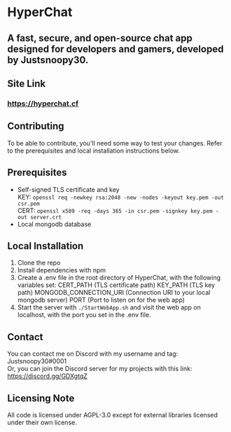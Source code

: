 # HyperChat
## A fast, secure, and open-source chat app designed for developers and gamers, developed by Justsnoopy30.

## Site Link
### https://hyperchat.cf

## Contributing
To be able to contribute, you'll need some way to test your changes. Refer to the prerequisites and local installation instructions below.

## Prerequisites
- Self-signed TLS certificate and key  
KEY:
`openssl req -newkey rsa:2048 -new -nodes -keyout key.pem -out csr.pem`  
CERT:
`openssl x509 -req -days 365 -in csr.pem -signkey key.pem -out server.crt`
- Local mongodb database

## Local Installation
1. Clone the repo
2. Install dependencies with npm
3. Create a .env file in the root directory of HyperChat, with the following variables set:
CERT_PATH (TLS certificate path)
KEY_PATH (TLS key path)
MONGODB_CONNECTION_URI (Connection URI to your local mongodb server)
PORT (Port to listen on for the web app)
4. Start the server with `./StartWebApp.sh` and visit the web app on localhost, with the port you set in the .env file. 

## Contact
You can contact me on Discord with my username and tag: Justsnoopy30#0001  
Or, you can join the Discord server for my projects with this link: https://discord.gg/GDXgtqZ

## Licensing Note
All code is licensed under AGPL-3.0 except for external libraries licensed under their own license.
